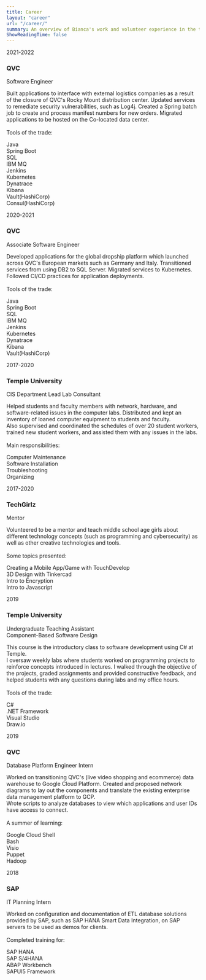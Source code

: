 ```yaml
---
title: Career
layout: "career"
url: "/career/"
summary: An overview of Bianca's work and volunteer experience in the tech industry
ShowReadingTime: false
---
```

 <div class="container">
    <div class="row">
        <div class="col-md-12">
            <div class="main-timeline">
                <div class="timeline">
                    <a class="timeline-content">
                        <div class="timeline-year-right">2021-2022</div>
                        <h3 class="title">QVC</h3>
                        <p>Software Engineer</p>
                        <p class="description">
                            Built applications to interface with external logistics companies as a result of the closure of QVC's Rocky Mount distribution center. Updated services to remediate security vulnerabilities, such as Log4j. Created a Spring batch job to create and process manifest numbers for new orders. Migrated applications to be hosted on the Co-located data center.
                            <br /><br />
                            Tools of the trade:
                            <div class="button_slide4 slide_down4">Java</div>
                            <div class="button_slide4 slide_down4">Spring Boot</div>
                            <div class="button_slide4 slide_down4">SQL</div>
                            <div class="button_slide4 slide_down4">IBM MQ</div>
                            <div class="button_slide4 slide_down4">Jenkins</div>
                            <div class="button_slide4 slide_down4">Kubernetes</div>
                            <div class="button_slide4 slide_down4">Dynatrace</div>
                            <div class="button_slide4 slide_down4">Kibana</div>
                            <div class="button_slide4 slide_down4">Vault(HashiCorp)</div>
                            <div class="button_slide4 slide_down4">Consul(HashiCorp)</div>
                        </p>
                    </a>
                </div>
                <div class="timeline">
                    <a class="timeline-content">
                        <div class="timeline-year-left">2020-2021</div>
                        <h3 class="title">QVC</h3>
                        <p>Associate Software Engineer</p>
                        <p class="description">
                            Developed applications for the global dropship platform which launched across QVC's European markets such as Germany and Italy.
                            Transitioned services from using DB2 to SQL Server. Migrated services to Kubernetes.
                            <br /> Followed CI/CD practices for application deployments.
                            <br /><br />
                            Tools of the trade:
                            <div class="button_slide2 slide_down2">Java</div>
                            <div class="button_slide2 slide_down2">Spring Boot</div>
                            <div class="button_slide2 slide_down2">SQL</div>
                            <div class="button_slide2 slide_down2">IBM MQ</div>
                            <div class="button_slide2 slide_down2">Jenkins</div>
                            <div class="button_slide2 slide_down2">Kubernetes</div>
                            <div class="button_slide2 slide_down2">Dynatrace</div>
                            <div class="button_slide2 slide_down2">Kibana</div>
                            <div class="button_slide2 slide_down2">Vault(HashiCorp)</div>
                        </p>
                    </a>
                </div>
                <div class="timeline">
                    <a class="timeline-content">
                        <div class="timeline-year-right">2017-2020</div>
                        <h3 class="title">Temple University</h3>
                        <p>CIS Department Lead Lab Consultant</p>
                        <p class="description">
                            Helped students and faculty members with network, hardware, and software-related issues in the computer labs. Distributed and kept an inventory of loaned computer equipment to students and faculty.
                            <br /> Also supervised and coordinated the schedules of over 20 student workers, trained new student workers, and assisted them with any issues in the labs.
                            <br /><br />
                            Main responsibilities:
                            <div class="button_slide3 slide_down3">Computer Maintenance</div>
                            <div class="button_slide3 slide_down3">Software Installation</div>
                            <div class="button_slide3 slide_down3">Troubleshooting</div>
                            <div class="button_slide3 slide_down3">Organizing</div>
                        </p>
                    </a>
                </div>
                <div class="timeline">
                    <a class="timeline-content">
                        <div class="timeline-year-left">2017-2020</div>
                        <h3 class="title">TechGirlz</h3>
                        <p>Mentor</p>
                        <p class="description">
                            Volunteered to be a mentor and teach middle school age girls about different technology concepts (such as programming and cybersecurity) as well as other creative technologies and tools.
                            <br /> <br />
                            Some topics presented:
                            <div class="button_slide2 slide_down2">Creating a Mobile App/Game with TouchDevelop</div>
                            <div class="button_slide2 slide_down2">3D Design with Tinkercad</div>
                            <div class="button_slide2 slide_down2">Intro to Encryption</div>
                            <div class="button_slide2 slide_down2">Intro to Javascript</div>
                        </p>
                    </a>
                </div>
                <div class="timeline">
                    <a class="timeline-content">
                        <div class="timeline-year">2019</div>
                        <h3 class="title">Temple University</h3>
                        <p style="text-align:left">Undergraduate Teaching Assistant <br /> Component-Based Software Design</p>
                        <p class="description">
                            This course is the introductory class to software development using C# at Temple. <br /> I oversaw weekly labs where students worked on programming projects to reinforce concepts introduced in lectures. I walked through the objective of the projects, graded
                            assignments and provided constructive feedback, and helped students with any questions during labs and my office hours.
                            <br /> <br />
                            Tools of the trade:
                            <div class="button_slide5 slide_down5">C#</div>
                            <div class="button_slide5 slide_down5">.NET Framework</div>
                            <div class="button_slide5 slide_down5">Visual Studio</div>
                            <div class="button_slide5 slide_down5">Draw.io</div>
                        </p>
                    </a>
                </div>
                <div class="timeline">
                    <a class="timeline-content">
                        <div class="timeline-year-single-left">2019</div>
                        <h3 class="title">QVC</h3>
                        <p>Database Platform Engineer Intern</p>
                        <p class="description">
                            Worked on transitioning QVC's (live video shopping and ecommerce) data warehouse to Google Cloud Platform. Created and proposed network diagrams to lay out the components and translate the existing enterprise data management platform to GCP. <br /> Wrote scripts to analyze databases to view which applications and user IDs have access to connect.
                            <br /> <br />
                            A summer of learning:
                            <div class="button_slide slide_down">Google Cloud Shell</div>
                            <div class="button_slide slide_down">Bash</div>
                            <div class="button_slide slide_down">Visio</div>
                            <div class="button_slide slide_down">Puppet</div>
                            <div class="button_slide slide_down">Hadoop</div>
                        </p>
                    </a>
                </div>
                <div class="timeline">
                    <a class="timeline-content">
                        <div class="timeline-year">2018</div>
                        <h3 class="title">SAP</h3>
                        <p>IT Planning Intern</p>
                        <p class="description">
                            Worked on configuration and documentation of ETL database solutions provided by SAP, such as SAP HANA Smart Data Integration, on SAP
                            servers to be used as demos for clients.
                            <br /> <br />
                            Completed training for:
                            <div class="button_slide3 slide_down3">SAP HANA</div>
                            <div class="button_slide3 slide_down3">SAP S/4HANA</div>
                            <div class="button_slide3 slide_down3">ABAP Workbench</div>
                            <div class="button_slide3 slide_down3">SAPUI5 Framework</div>
                        </p>
                    </a>
                </div>
            </div>
        </div>
    </div>
</div>